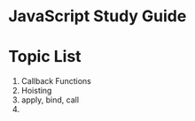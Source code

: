 # JavaScript Study Guide

# Topic List
1. Callback Functions 
2. Hoisting
3. apply, bind, call 
4. 
